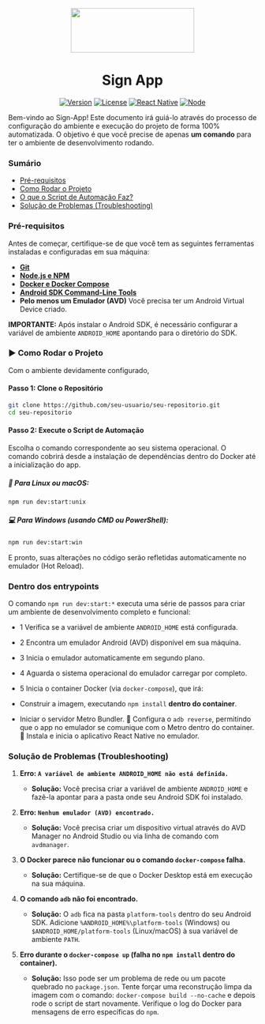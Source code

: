<div align="center">

<img style="width:250px; height: 90px " src="https://cis.ieee.org/images/files/Branding/logos/white/IEEE_CIS_logo_White_RGB_300ppi.png" />

# Sign App

[![Version](https://img.shields.io/badge/version-1.0.0-blue.svg)](https://github.com/seu-usuario/sign-app)
[![License](https://img.shields.io/badge/license-MIT-green.svg)](https://claude.ai/chat/LICENSE)
[![React Native](https://img.shields.io/badge/React%20Native-0.73-61DAFB.svg?logo=react)](https://reactnative.dev/)
[![Node](https://img.shields.io/badge/Node-22.0-339933.svg?logo=node.js)](https://nodejs.org/)

</div>

Bem-vindo ao Sign-App\! Este documento irá guiá-lo através do processo de configuração do ambiente e execução do projeto de forma 100% automatizada. O objetivo é que você precise de apenas **um comando** para ter o ambiente de desenvolvimento rodando.


### Sumário

  * [Pré-requisitos](https://www.google.com/search?q=%23%EF%B8%8F-pr%C3%A9-requisitos)
  * [Como Rodar o Projeto](https://www.google.com/search?q=%23%EF%B8%8F-como-rodar-o-projeto)
  * [O que o Script de Automação Faz?](https://www.google.com/search?q=%23-o-que-o-script-de-automa%C3%A7%C3%A3o-faz)
  * [Solução de Problemas (Troubleshooting)](https://www.google.com/search?q=%23-solu%C3%A7%C3%A3o-de-problemas-troubleshooting)

### Pré-requisitos

Antes de começar, certifique-se de que você tem as seguintes ferramentas instaladas e configuradas em sua máquina:

  * [**Git**](https://git-scm.com/downloads)
  * [**Node.js e NPM**](https://nodejs.org/)
  * [**Docker e Docker Compose**](https://www.docker.com/products/docker-desktop/)
  * [**Android SDK Command-Line Tools**](https://developer.android.com/studio) 
  * **Pelo menos um Emulador (AVD)** Você precisa ter um Android Virtual Device criado.

**IMPORTANTE:** Após instalar o Android SDK, é necessário configurar a variável de ambiente `ANDROID_HOME` apontando para o diretório do SDK. 



### ▶️ Como Rodar o Projeto

Com o ambiente devidamente configurado,

#### Passo 1: Clone o Repositório

```bash
git clone https://github.com/seu-usuario/seu-repositorio.git
cd seu-repositorio
```

#### Passo 2: Execute o Script de Automação

Escolha o comando correspondente ao seu sistema operacional. O comando cobrirá desde a instalação de dependências dentro do Docker até a inicialização do app.

##### 🐧 Para Linux ou macOS:

```bash
npm run dev:start:unix
```

##### 💻 Para Windows (usando CMD ou PowerShell):

```bash
npm run dev:start:win
```

E pronto, suas alterações no código serão refletidas automaticamente no emulador (Hot Reload).

### Dentro dos entrypoints 

O comando `npm run dev:start:*` executa uma série de passos para criar um ambiente de desenvolvimento completo e funcional:

 - 1 Verifica se a variável de ambiente `ANDROID_HOME` está configurada.
 - 2 Encontra um emulador Android (AVD) disponível em sua máquina.
 - 3 Inicia o emulador automaticamente em segundo plano.
 - 4 Aguarda o sistema operacional do emulador carregar por completo.
 - 5 Inicia o container Docker (via `docker-compose`), que irá:

  - Construir a imagem, executando `npm install` **dentro do container**.
  - Iniciar o servidor Metro Bundler.
    🔗 Configura o `adb reverse`, permitindo que o app no emulador se comunique com o Metro dentro do container.
    📲 Instala e inicia o aplicativo React Native no emulador.

### Solução de Problemas (Troubleshooting)

1.  **Erro: `A variável de ambiente ANDROID_HOME não está definida.`**

      * **Solução:** Você precisa criar a variável de ambiente `ANDROID_HOME` e fazê-la apontar para a pasta onde seu Android SDK foi instalado.

2.  **Erro: `Nenhum emulador (AVD) encontrado.`**

      * **Solução:** Você precisa criar um dispositivo virtual através do AVD Manager no Android Studio ou via linha de comando com `avdmanager`.

3.  **O Docker parece não funcionar ou o comando `docker-compose` falha.**

      * **Solução:** Certifique-se de que o Docker Desktop está em execução na sua máquina.

4.  **O comando `adb` não foi encontrado.**

      * **Solução:** O `adb` fica na pasta `platform-tools` dentro do seu Android SDK. Adicione `%ANDROID_HOME%\platform-tools` (Windows) ou `$ANDROID_HOME/platform-tools` (Linux/macOS) à sua variável de ambiente `PATH`.

5.  **Erro durante o `docker-compose up` (falha no `npm install` dentro do container).**

      * **Solução:** Isso pode ser um problema de rede ou um pacote quebrado no `package.json`. Tente forçar uma reconstrução limpa da imagem com o comando: `docker-compose build --no-cache` e depois rode o script de start novamente. Verifique o log do Docker para mensagens de erro específicas do `npm`.
